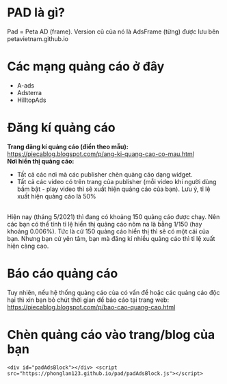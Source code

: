 # PAD là gì?
Pad = Peta AD (frame). Version cũ của nó là AdsFrame (từng) được lưu bên petavietnam.github.io

# Các mạng quảng cáo ở đây
- A-ads
- Adsterra
- HilltopAds

# Đăng kí quảng cáo
<b>Trang đăng kí quảng cáo (điền theo mẫu):</b> https://piecablog.blogspot.com/p/ang-ki-quang-cao-co-mau.html <br/>
<b>Nơi hiển thị quảng cáo:</b>
- Tất cả các nơi mà các publisher chèn quảng cáo dạng widget.
- Tất cả các video có trên trang của publisher (mỗi video khi người dùng bấm bật - play video thì sẽ xuất hiện quảng cáo của bạn). Lưu ý, tỉ lệ xuất hiện quảng cáo là 50%
<br/>
Hiện nay (tháng 5/2021) thì đang có khoảng 150 quảng cáo được chạy. Nên các bạn có thể tính tỉ lệ hiển thị quảng cáo nôm na là bằng 1/150 (hay khoảng 0.006%). Tức là cứ 150 quảng cáo hiển thị thì sẽ có một cái của bạn. Nhưng bạn cứ yên tâm, bạn mà đăng kí nhiều quảng cáo thì tỉ lệ xuất hiện càng cao.

# Báo cáo quảng cáo
Tuy nhiên, nếu hệ thống quảng cáo của có vấn đề hoặc các quảng cáo độc hại thì xin bạn bỏ chút thời gian để báo cáo tại trang web: https://piecablog.blogspot.com/p/bao-cao-quang-cao.html

# Chèn quảng cáo vào trang/blog của bạn
```
<div id="padAdsBlock"></div> <script src="https://phonglan123.github.io/pad/padAdsBlock.js"></script>
```
